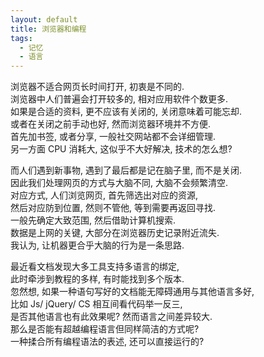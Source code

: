 ```yaml
---
layout: default
title: 浏览器和编程
tags:
  - 记忆
  - 语言
---
```

  
浏览器不适合网页长时间打开, 初衷是不同的.  
浏览器中人们普遍会打开较多的, 相对应用软件个数更多.  
如果是合适的资料, 更不应该有关闭的, 关闭意味着可能忘却.  
或者在关闭之前手动也好, 然而浏览器环境并不方便.  
首先加书签, 或者分享, 一般社交网站都不会详细管理.  
另一方面 CPU 消耗大, 这似乎不大好解决, 技术的怎么想?  
  
而人们遇到新事物, 遇到了最后都是记在脑子里, 而不是关闭.  
因此我们处理网页的方式与大脑不同, 大脑不会频繁清空.  
对应方式, 人们浏览网页, 首先筛选出对应的资源,  
然后对应防到位置, 然则不管他, 等到需要再返回寻找.  
一般先确定大致范围, 然后借助计算机搜索.  
数据是上网的关键, 大部分在浏览器历史记录附近流失.  
我认为, 让机器更合乎大脑的行为是一条思路.  
  
最近看文档发现大多工具支持多语言的绑定,  
此时牵涉到教程的多样, 有时能找到多个版本.  
忽然想, 如果一种语句写好的文档能无障碍通用与其他语言多好,  
比如 Js/ jQuery/ CS 相互间看代码举一反三,  
是否其他语言也有此效果呢? 然而语言之间差异较大.  
那么是否能有超越编程语言但同样简洁的方式呢?  
一种揉合所有编程语法的表述, 还可以直接运行的?  

